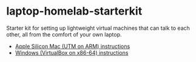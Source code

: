 # laptop-homelab-starterkit

Starter kit for setting up lightweight virtual machines that can talk to each other, all from the comfort of your own laptop.

- [Apple Silicon Mac (UTM on ARM) instructions](./docs/mac.md)
- [Windows (VirtualBox on x86-64) instructions](./docs/windows.md)

